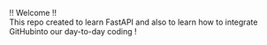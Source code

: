 !! Welcome !! <br>
This repo created to learn FastAPI and also to learn how to integrate GitHubinto our day-to-day coding !
